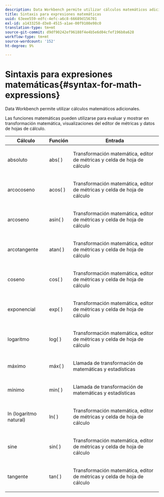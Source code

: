 ```yaml
---
description: Data Workbench permite utilizar cálculos matemáticos adicionales.
title: Sintaxis para expresiones matemáticas
uuid: 63eee559-edfc-4efc-a6c8-66689d156701
exl-id: a1433258-d3e8-4515-a1ae-00f9108e98c0
translation-type: tm+mt
source-git-commit: d9df90242ef96188f4e4b5e6d04cfef196b0a628
workflow-type: tm+mt
source-wordcount: '152'
ht-degree: 9%

---
```


# Sintaxis para expresiones matemáticas{#syntax-for-math-expressions}

Data Workbench permite utilizar cálculos matemáticos adicionales.

Las funciones matemáticas pueden utilizarse para evaluar y mostrar en transformación matemática, visualizaciones del editor de métricas y datos de hojas de cálculo.

<table id="table_B2A4F9D5938D4756A81ACF6F4D77E63D"> 
 <thead> 
  <tr> 
   <th colname="col1" class="entry"> Cálculo </th> 
   <th colname="col02" class="entry"> Función </th> 
   <th colname="col2" class="entry"> Entrada </th> 
  </tr> 
 </thead>
 <tbody> 
  <tr> 
   <td colname="col1"> <p>absoluto </p> </td> 
   <td colname="col02"> <p>abs( ) </p> </td> 
   <td colname="col2"> <p>Transformación matemática, editor de métricas y celda de hoja de cálculo </p> </td> 
  </tr> 
  <tr> 
   <td colname="col1"> <p>arcocoseno </p> </td> 
   <td colname="col02"> <p>acos( ) </p> </td> 
   <td colname="col2"> <p>Transformación matemática, editor de métricas y celda de hoja de cálculo </p> </td> 
  </tr> 
  <tr> 
   <td colname="col1"> <p>arcoseno </p> </td> 
   <td colname="col02"> <p>asin( ) </p> </td> 
   <td colname="col2"> <p>Transformación matemática, editor de métricas y celda de hoja de cálculo </p> </td> 
  </tr> 
  <tr> 
   <td colname="col1"> <p>arcotangente </p> </td> 
   <td colname="col02"> <p>atan( ) </p> </td> 
   <td colname="col2"> <p>Transformación matemática, editor de métricas y celda de hoja de cálculo </p> </td> 
  </tr> 
  <tr> 
   <td colname="col1"> <p>coseno </p> </td> 
   <td colname="col02"> <p>cos( ) </p> </td> 
   <td colname="col2"> <p>Transformación matemática, editor de métricas y celda de hoja de cálculo </p> </td> 
  </tr> 
  <tr> 
   <td colname="col1"> <p> exponencial </p> </td> 
   <td colname="col02"> <p>exp( ) </p> </td> 
   <td colname="col2"> <p>Transformación matemática, editor de métricas y celda de hoja de cálculo </p> </td> 
  </tr> 
  <tr> 
   <td colname="col1"> <p>logaritmo </p> </td> 
   <td colname="col02"> <p>log( ) </p> </td> 
   <td colname="col2"> <p>Transformación matemática, editor de métricas y celda de hoja de cálculo </p> </td> 
  </tr> 
  <tr> 
   <td colname="col1"> <p>máximo </p> </td> 
   <td colname="col02"> <p>máx( ) </p> </td> 
   <td colname="col2"> <p>Llamada de transformación de matemáticas y estadísticas </p> </td> 
  </tr> 
  <tr> 
   <td colname="col1"> <p>mínimo </p> </td> 
   <td colname="col02"> <p>min( ) </p> </td> 
   <td colname="col2"> <p>Llamada de transformación de matemáticas y estadísticas </p> </td> 
  </tr> 
  <tr> 
   <td colname="col1"> <p>ln (logaritmo natural) </p> </td> 
   <td colname="col02"> <p>ln( ) </p> </td> 
   <td colname="col2"> <p>Transformación matemática, editor de métricas y celda de hoja de cálculo </p> </td> 
  </tr> 
  <tr> 
   <td colname="col1"> <p>sine </p> </td> 
   <td colname="col02"> <p>sin( ) </p> </td> 
   <td colname="col2"> <p>Transformación matemática, editor de métricas y celda de hoja de cálculo </p> </td> 
  </tr> 
  <tr> 
   <td colname="col1"> <p>tangente </p> </td> 
   <td colname="col02"> <p>tan( ) </p> </td> 
   <td colname="col2"> <p>Transformación matemática, editor de métricas y celda de hoja de cálculo </p> </td> 
  </tr> 
 </tbody> 
</table>
